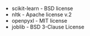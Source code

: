 - scikit-learn - BSD license
- nltk - Apache license v.2
- openpyxl - MIT license
- joblib - BSD 3-Clause License